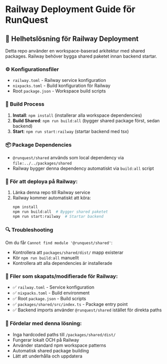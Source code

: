 # Railway Deployment Guide för RunQuest

## 🚂 Helhetslösning för Railway Deployment

Detta repo använder en workspace-baserad arkitektur med shared packages. Railway behöver bygga shared paketet innan backend startar.

### ⚙️ Konfigurationsfiler

- `railway.toml` - Railway service konfiguration
- `nixpacks.toml` - Build konfiguration för Railway
- Root `package.json` - Workspace build scripts

### 🔧 Build Process

1. **Install**: `npm install` (installerar alla workspace dependencies)
2. **Build Shared**: `npm run build:all` (bygger shared package först, sedan backend)
3. **Start**: `npm run start:railway` (startar backend med tsx)

### 📦 Package Dependencies

- `@runquest/shared` används som local dependency via `file:../../packages/shared`
- Railway bygger denna dependency automatiskt via `build:all` script

### 🎯 För att deploya på Railway:

1. Länka denna repo till Railway service
2. Railway kommer automatiskt att köra:
   ```bash
   npm install
   npm run build:all  # Bygger shared paketet
   npm run start:railway  # Startar backend
   ```

### 🔍 Troubleshooting

Om du får `Cannot find module '@runquest/shared'`:
- Kontrollera att `packages/shared/dist/` mapp existerar
- Kör `npm run build:all` manuellt
- Kontrollera att alla dependencies är installerade

### 📂 Filer som skapats/modifierade för Railway:

- ✅ `railway.toml` - Service konfiguration  
- ✅ `nixpacks.toml` - Build environment
- ✅ Root `package.json` - Build scripts
- ✅ `packages/shared/src/index.ts` - Package entry point
- ✅ Backend imports använder `@runquest/shared` istället för direkta paths

### 🎉 Fördelar med denna lösning:

- Inga hardcoded paths till `/packages/shared/dist/`
- Fungerar lokalt OCH på Railway
- Använder standard npm workspace patterns
- Automatisk shared package building
- Lätt att underhålla och uppdatera